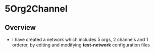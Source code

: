 ﻿# 5Org2Channel

## **Overview**<br>

* I have created a network which includes 5 orgs, 2 channels and 1 orderer, by editing and modifying **test-network** configuration files
